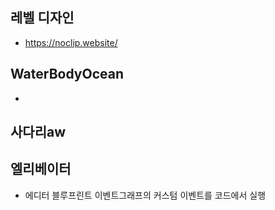 ## 레벨 디자인
- https://noclip.website/

## WaterBodyOcean
- 

## 사다리aw


## 엘리베이터
- 에디터 블루프린트 이벤트그래프의 커스텀 이벤트를 코드에서 실행